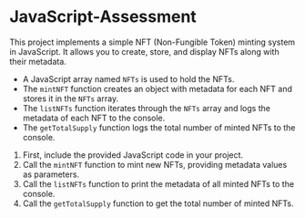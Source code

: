 # JavaScript-Assessment

This project implements a simple NFT (Non-Fungible Token) minting system in JavaScript. It allows you to create, store, and display NFTs along with their metadata.

   - A JavaScript array named `NFTs` is used to hold the NFTs.
   - The `mintNFT` function creates an object with metadata for each NFT and stores it in the `NFTs` array.
   - The `listNFTs` function iterates through the `NFTs` array and logs the metadata of each NFT to the console.
   - The `getTotalSupply` function logs the total number of minted NFTs to the console.

1. First, include the provided JavaScript code in your project.
2. Call the `mintNFT` function to mint new NFTs, providing metadata values as parameters.
3. Call the `listNFTs` function to print the metadata of all minted NFTs to the console.
4. Call the `getTotalSupply` function to get the total number of minted NFTs.
